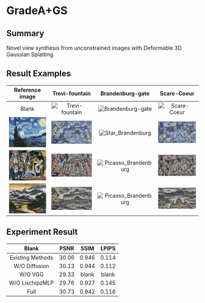 # GradeA+GS

## **Summary**
Novel view synthesis from unconstrained images with Deformable 3D Gaussian Splatting

## **Result Examples**
Reference image |  Trevi-fountain  |  Brandenburg-gate  |  Scare-Coeur
:-------------------------:|:-------------------------:|:-------------------------:|:-------------------------:
Blank | ![Trevi-fountain](result/Trevi-fountain.gif) | ![Brandenburg-gate](result/Brandenburg-gate.gif) | ![Scare-Coeur](result/Scare-Coeur.gif)
![Star](result/Star.png) | ![Star_Trevi](result/Star_Trevi.gif) | ![Star_Brandenburg](result/Star_Brandenburg.gif) | ![Star_Scare](result/Star_Scare.gif)
![Picasso](result/Picasso.png) | ![Picasso_Trevi](result/Picasso_Trevi.gif) | ![Picasso_Brandenburg](result/Picasso_Brandenburg.gif) | ![Picasso_Scare](result/Picasso_Scare.gif)
![Mountain](result/Mountain.png) | ![Picasso_Trevi](result/Mountain_Trevi.gif) | ![Picasso_Brandenburg](result/Mountain_Brandenburg.gif) | ![Picasso_Scare](result/Mountain_Scare.gif)

## **Experiment Result**
Blank | PSNR | SSIM | LPIPS
:-------------------------:|:-------------------------:|:-------------------------:|:-------------------------:
Existing Methods | 30.06 | 0.946 | 0.114
W/O Diffusion | 30.13 | 0.944 | 0.112
W/O VGG | 29.33 | blank | blank
W/O LischipzMLP | 29.76 | 0.927 | 0.145
Full | 30.73 | 0.942 | 0.116
